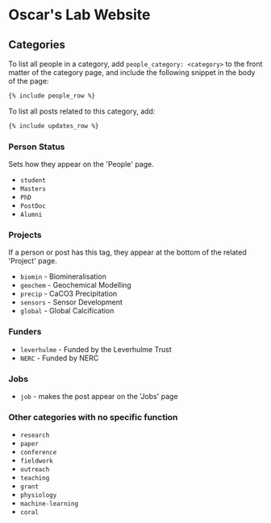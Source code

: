 # Oscar's Lab Website

## Categories

To list all people in a category, add `people_category: <category>` to the front matter of the category page, and include the following snippet in the body of the page:

```markdown
{% include people_row %}
```

To list all posts related to this category, add:

```markdown
{% include updates_row %}
```

### Person Status

Sets how they appear on the 'People' page.

- `student`
- `Masters`
- `PhD`
- `PostDoc`
- `Alumni`

### Projects

If a person or post has this tag, they appear at the bottom of the related 'Project' page.

- `biomin` - Biomineralisation
- `geochem` - Geochemical Modelling
- `precip` - CaCO3 Precipitation
- `sensors` - Sensor Development
- `global` - Global Calcification

### Funders

- `leverhulme` - Funded by the Leverhulme Trust
- `NERC` - Funded by NERC

### Jobs

- `job` - makes the post appear on the 'Jobs' page

### Other categories with no specific function

- `research`
- `paper`
- `conference`
- `fieldwork`
- `outreach`
- `teaching`
- `grant`
- `physiology`
- `machine-learning`
- `coral`
